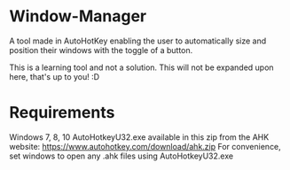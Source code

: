 # Window-Manager
A tool made in AutoHotKey enabling the user to automatically size and position their windows with the toggle of a button.

This is a learning tool and not a solution.
This will not be expanded upon here, that's up to you! :D

# Requirements
Windows 7, 8, 10
AutoHotkeyU32.exe available in this zip from the AHK website: https://www.autohotkey.com/download/ahk.zip
For convenience, set windows to open any .ahk files using AutoHotkeyU32.exe

